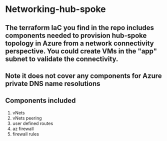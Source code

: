 # Networking-hub-spoke

## The terraform IaC you find in the repo includes components needed to provision hub-spoke topology in Azure from a network connectivity perspective. You could create VMs in the "app" subnet to validate the connectivity. 

## Note it does not cover any components for Azure private DNS name resolutions

## Components included
1. vNets
2. vNets peering
3. user defined routes
4. az firewall
5. firewall rules